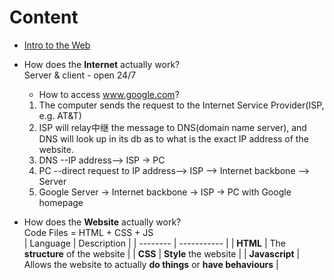 # Content
- [Intro to the Web](#jump)
<span id="jump"></span>

- How does the **Internet** actually work?  
  Server & client - open 24/7  
  - How to access www.google.com?
  1. The computer sends the request to the Internet Service Provider(ISP, e.g. AT&T)
  2. ISP will relay中继 the message to DNS(domain name server), and DNS will look up in its db as to what is the exact IP address of the website.
  3. DNS --IP address--> ISP -> PC
  4. PC --direct request to IP address--> ISP --> Internet backbone --> Server
  5. Google Server -> Internet backbone -> ISP -> PC with Google homepage

- How does the **Website** actually work?  
  Code Files = HTML + CSS + JS  
  | Language | Description |
  | -------- | ----------- |
  | **HTML** | The **structure** of the website |
  | **CSS** | **Style** the website |
  | **Javascript** | Allows the website to actually **do things** or **have behaviours** |
